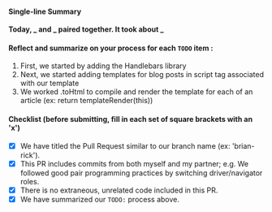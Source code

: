 #### Single-line Summary
**Today, _ and _ paired together. It took about _**

#### Reflect and summarize on your process for each `TODO` item :  
  1. First, we started by adding the Handlebars library
  2. Next, we started adding templates for blog posts in script tag associated with our template
  3. We worked .toHtml to compile and render the template for each of an article (ex: return templateRender(this))

#### Checklist (before submitting, fill in each set of square brackets with an 'x')
- [X] We have titled the Pull Request similar to our branch name (ex: 'brian-rick').
- [X] This PR includes commits from both myself and my partner; e.g. We followed good pair programming practices by switching driver/navigator roles.
- [X] There is no extraneous, unrelated code included in this PR.
- [X] We have summarized our `TODO:` process above.
